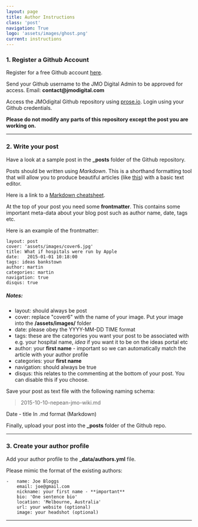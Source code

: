 ```yaml
---
layout: page
title: Author Instructions
class: 'post'
navigation: True
logo: 'assets/images/ghost.png'
current: instructions
---
```


### 1. Register a Github Account

Register for a free Github account [here](www.github.com).

Send your Github username to the JMO Digital Admin to be approved for access. Email: __contact@jmodigital.com__ 

Access the JMOdigital Github repository using [prose.io](www.prose.io). Login using your Github credentials. 

**Please do not modify any parts of this repository except the post you are working on.**

___

### 2. Write your post

Have a look at a sample post in the **_posts** folder of the Github repository. 

Posts should be written using *Markdown*. This is a shorthand formatting tool that will allow you to produce beautiful articles (like [this](../what-if-hospitals-ran-like-apple/)) with a basic text editor. 

Here is a link to a [Markdown cheatsheet](https://github.com/adam-p/markdown-here/wiki/Markdown-Cheatsheet).   

At the top of your post you need some **frontmatter**. This contains some important meta-data about your blog post such as author name, date, tags etc. 

Here is an example of the frontmatter: 
```
layout: post
cover: 'assets/images/cover6.jpg'
title: What if hospitals were run by Apple
date:   2015-01-01 10:18:00
tags: ideas bankstown
author: martin
categories: martin
navigation: true
disqus: true
```

##### Notes: 

- layout: should always be post
- cover: replace "cover6" with the name of your image. Put your image into the **/assets/images/** folder
- date: please obey the YYYY-MM-DD TIME format
- tags: these are the categories you want your post to be associated with e.g. your hospital name, *idea* if you want it to be on the ideas portal etc
- author: your **first name** - important so we can automatically match the article with your author profile
- categories: your **first name** 
- navigation: should always be true
- disqus: this relates to the commenting at the bottom of your post. You can disable this if you choose. 


Save your post as text file with the following naming schema: 
> 2015-10-10-nepean-jmo-wiki.md

Date - title
In .md format (Markdown)

Finally, upload your post into the **_posts** folder of the Github repo. 

___

### 3. Create your author profile

Add your author profile to the **_data/authors.yml** file. 

Please mimic the format of the existing authors:
```
-   name: Joe Bloggs
    email: joe@gmail.com
    nickname: your first name - **important** 
    bio: 'One sentence bio'
    location: 'Melbourne, Australia'
    url: your website (optional)
    image: your headshot (optional)
```

___
